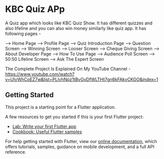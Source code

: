 # KBC Quiz APp

A Quiz app which looks like KBC Quiz Show. It has different quizzes and also lifeline and you can also win money similarly like quiz app.
It has following pages - 

--> Home Page
--> Profile Page
--> Quiz Introduction Page
--> Question Screen
--> Winning Screen
--> Looser Screen
--> Cheque Giving Screen
--> About Developer Page
--> How To Use Page
--> Audience Poll Screen
--> 50:50 Lifeline Screen
--> Ask The Expert Screen

The Complete Project Is Explained On My YouTube Channel  - 
https://www.youtube.com/watch?v=UIyWhCoEZ7w&list=PLlvhNpz1tBvGvDfWLTHt7gn6kFAkvCKGO&index=1


## Getting Started

This project is a starting point for a Flutter application.

A few resources to get you started if this is your first Flutter project:

- [Lab: Write your first Flutter app](https://flutter.dev/docs/get-started/codelab)
- [Cookbook: Useful Flutter samples](https://flutter.dev/docs/cookbook)

For help getting started with Flutter, view our
[online documentation](https://flutter.dev/docs), which offers tutorials,
samples, guidance on mobile development, and a full API reference.
